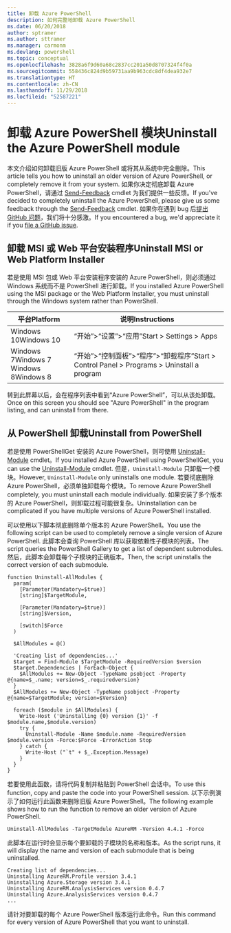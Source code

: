 ```yaml
---
title: 卸载 Azure PowerShell
description: 如何完整地卸载 Azure PowerShell
ms.date: 06/20/2018
author: sptramer
ms.author: sttramer
ms.manager: carmonm
ms.devlang: powershell
ms.topic: conceptual
ms.openlocfilehash: 3828a6f9d60a68c2837cc201a50d8707324f4f0a
ms.sourcegitcommit: 558436c824d9b59731aa9b963cdc8df4dea932e7
ms.translationtype: HT
ms.contentlocale: zh-CN
ms.lasthandoff: 11/29/2018
ms.locfileid: "52587221"
---
```

# <a name="uninstall-the-azure-powershell-module"></a><span data-ttu-id="7fa40-103">卸载 Azure PowerShell 模块</span><span class="sxs-lookup"><span data-stu-id="7fa40-103">Uninstall the Azure PowerShell module</span></span>

<span data-ttu-id="7fa40-104">本文介绍如何卸载旧版 Azure PowerShell 或将其从系统中完全删除。</span><span class="sxs-lookup"><span data-stu-id="7fa40-104">This article tells you how to uninstall an older version of Azure PowerShell, or completely remove it from your system.</span></span> <span data-ttu-id="7fa40-105">如果你决定彻底卸载 Azure PowerShell，请通过 [Send-Feedback](/powershell/module/azurerm.profile/send-feedback) cmdlet 为我们提供一些反馈。</span><span class="sxs-lookup"><span data-stu-id="7fa40-105">If you've decided to completely uninstall the Azure PowerShell, please give us some feedback through the [Send-Feedback](/powershell/module/azurerm.profile/send-feedback) cmdlet.</span></span>
<span data-ttu-id="7fa40-106">如果你在遇到 bug 后[提出 GitHub 问题](https://github.com/azure/azure-powershell/issues)，我们将十分感激。</span><span class="sxs-lookup"><span data-stu-id="7fa40-106">If you encountered a bug, we'd appreciate it if you [file a GitHub issue](https://github.com/azure/azure-powershell/issues).</span></span>

## <a name="uninstall-msi-or-web-platform-installer"></a><span data-ttu-id="7fa40-107">卸载 MSI 或 Web 平台安装程序</span><span class="sxs-lookup"><span data-stu-id="7fa40-107">Uninstall MSI or Web Platform Installer</span></span>

<span data-ttu-id="7fa40-108">若是使用 MSI 包或 Web 平台安装程序安装的 Azure PowerShell，则必须通过 Windows 系统而不是 PowerShell 进行卸载。</span><span class="sxs-lookup"><span data-stu-id="7fa40-108">If you installed Azure PowerShell using the MSI package or the Web Platform Installer, you must uninstall through the Windows system rather than PowerShell.</span></span>

| <span data-ttu-id="7fa40-109">平台</span><span class="sxs-lookup"><span data-stu-id="7fa40-109">Platform</span></span> | <span data-ttu-id="7fa40-110">说明</span><span class="sxs-lookup"><span data-stu-id="7fa40-110">Instructions</span></span> |
|----------|--------------|
| <span data-ttu-id="7fa40-111">Windows 10</span><span class="sxs-lookup"><span data-stu-id="7fa40-111">Windows 10</span></span> | <span data-ttu-id="7fa40-112">“开始”>“设置”>“应用”</span><span class="sxs-lookup"><span data-stu-id="7fa40-112">Start > Settings > Apps</span></span> |
| <span data-ttu-id="7fa40-113">Windows 7</span><span class="sxs-lookup"><span data-stu-id="7fa40-113">Windows 7</span></span> </br><span data-ttu-id="7fa40-114">Windows 8</span><span class="sxs-lookup"><span data-stu-id="7fa40-114">Windows 8</span></span> | <span data-ttu-id="7fa40-115">“开始”>“控制面板”>“程序”>“卸载程序”</span><span class="sxs-lookup"><span data-stu-id="7fa40-115">Start > Control Panel > Programs > Uninstall a program</span></span> |

<span data-ttu-id="7fa40-116">转到此屏幕以后，会在程序列表中看到“Azure PowerShell”，可以从该处卸载。</span><span class="sxs-lookup"><span data-stu-id="7fa40-116">Once on this screen you should see "Azure PowerShell" in the program listing, and can uninstall from there.</span></span>

## <a name="uninstall-from-powershell"></a><span data-ttu-id="7fa40-117">从 PowerShell 卸载</span><span class="sxs-lookup"><span data-stu-id="7fa40-117">Uninstall from PowerShell</span></span>

<span data-ttu-id="7fa40-118">若是使用 PowerShellGet 安装的 Azure PowerShell，则可使用 [Uninstall-Module](/powershell/module/powershellget/uninstall-module) cmdlet。</span><span class="sxs-lookup"><span data-stu-id="7fa40-118">If you installed Azure PowerShell using PowerShellGet, you can use the [Uninstall-Module](/powershell/module/powershellget/uninstall-module) cmdlet.</span></span> <span data-ttu-id="7fa40-119">但是，`Uninstall-Module` 只卸载一个模块。</span><span class="sxs-lookup"><span data-stu-id="7fa40-119">However, `Uninstall-Module` only uninstalls one module.</span></span> <span data-ttu-id="7fa40-120">若要彻底删除 Azure PowerShell，必须单独卸载每个模块。</span><span class="sxs-lookup"><span data-stu-id="7fa40-120">To remove Azure PowerShell completely, you must uninstall each module individually.</span></span> <span data-ttu-id="7fa40-121">如果安装了多个版本的 Azure PowerShell，则卸载过程可能很复杂。</span><span class="sxs-lookup"><span data-stu-id="7fa40-121">Uninstallation can be complicated if you have multiple versions of Azure PowerShell installed.</span></span>

<span data-ttu-id="7fa40-122">可以使用以下脚本彻底删除单个版本的 Azure PowerShell。</span><span class="sxs-lookup"><span data-stu-id="7fa40-122">You use the following script can be used to completely remove a single version of Azure PowerShell.</span></span> <span data-ttu-id="7fa40-123">此脚本会查询 PowerShell 库以获取依赖性子模块的列表。</span><span class="sxs-lookup"><span data-stu-id="7fa40-123">The script queries the PowerShell Gallery to get a list of dependent submodules.</span></span> <span data-ttu-id="7fa40-124">然后，此脚本会卸载每个子模块的正确版本。</span><span class="sxs-lookup"><span data-stu-id="7fa40-124">Then, the script uninstalls the correct version of each submodule.</span></span>

```powershell-interactive
function Uninstall-AllModules {
  param(
    [Parameter(Mandatory=$true)]
    [string]$TargetModule,

    [Parameter(Mandatory=$true)]
    [string]$Version,

    [switch]$Force
  )

  $AllModules = @()

  'Creating list of dependencies...'
  $target = Find-Module $TargetModule -RequiredVersion $version
  $target.Dependencies | ForEach-Object {
    $AllModules += New-Object -TypeName psobject -Property @{name=$_.name; version=$_.requiredversion}
  }
  $AllModules += New-Object -TypeName psobject -Property @{name=$TargetModule; version=$Version}

  foreach ($module in $AllModules) {
    Write-Host ('Uninstalling {0} version {1}' -f $module.name,$module.version)
    try {
      Uninstall-Module -Name $module.name -RequiredVersion $module.version -Force:$Force -ErrorAction Stop
    } catch {
      Write-Host ("`t" + $_.Exception.Message)
    }
  }
}
```

<span data-ttu-id="7fa40-125">若要使用此函数，请将代码复制并粘贴到 PowerShell 会话中。</span><span class="sxs-lookup"><span data-stu-id="7fa40-125">To use this function, copy and paste the code into your PowerShell session.</span></span> <span data-ttu-id="7fa40-126">以下示例演示了如何运行此函数来删除旧版 Azure PowerShell。</span><span class="sxs-lookup"><span data-stu-id="7fa40-126">The following example shows how to run the function to remove an older version of Azure PowerShell.</span></span>

```powershell-interactive
Uninstall-AllModules -TargetModule AzureRM -Version 4.4.1 -Force
```

<span data-ttu-id="7fa40-127">此脚本在运行时会显示每个要卸载的子模块的名称和版本。</span><span class="sxs-lookup"><span data-stu-id="7fa40-127">As the script runs, it will display the name and version of each submodule that is being uninstalled.</span></span>

```output
Creating list of dependencies...
Uninstalling AzureRM.Profile version 3.4.1
Uninstalling Azure.Storage version 3.4.1
Uninstalling AzureRM.AnalysisServices version 0.4.7
Uninstalling Azure.AnalysisServices version 0.4.7
...
```

<span data-ttu-id="7fa40-128">请针对要卸载的每个 Azure PowerShell 版本运行此命令。</span><span class="sxs-lookup"><span data-stu-id="7fa40-128">Run this command for every version of Azure PowerShell that you want to uninstall.</span></span>